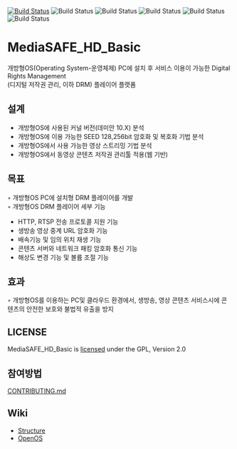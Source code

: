 [![Build Status](https://travis-ci.org/yoondisk/MediaSAFE_HD_Basic.svg?branch=master)](https://travis-ci.org/yoondisk/MediaSAFE_HD_Basic)
![Build Status](https://img.shields.io/github/license/yoondisk/MediaSAFE_HD_Basic)
![Build Status](https://img.shields.io/github/languages/code-size/yoondisk/MediaSAFE_HD_Basic)
![Build Status](https://img.shields.io/github/v/release/yoondisk/MediaSAFE_HD_Basic?color=green)
![Build Status](https://img.shields.io/github/languages/count/yoondisk/MediaSAFE_HD_Basic)
![Build Status](https://img.shields.io/github/last-commit/yoondisk/MediaSAFE_HD_Basic?color=yellow)

# MediaSAFE_HD_Basic
개방형OS(Operating System-운영체제) PC에 설치 후 서비스 이용이 가능한 Digital Rights Management <br> (디지털 저작권 관리, 이하 DRM) 플레이어 플랫폼

## 설계
- 개방형OS에 사용된 커널 버전(데미안 10.X) 분석
- 개방형OS에 이용 가능한 SEED 128,256bit 암호화 및 복호화 기법 분석
- 개방형OS에서 사용 가능한 영상 스트리밍 기법 분석
- 개방형OS에서 동영상 콘텐츠 저작권 관리툴 적용(웹 기반)

## 목표
 ◦ 개방형OS PC에 설치형 DRM 플레이어를 개발<br>
 ◦ 개방형OS DRM 플레이어 세부 기능<br>
- HTTP, RTSP 전송 프로토콜 지원 기능
- 생방송 영상 중계 URL 암호화 기능
- 배속기능 및 임의 위치 재생 기능
- 콘텐츠 서버와 네트워크 패킹 암호화 통신 기능
- 해상도 변경 기능 및 볼륨 조절 기능

## 효과
 ◦ 개방형OS를 이용하는 PC및 클라우드 환경에서, 생방송, 영상 콘텐츠 서비스시에 콘텐츠의 안전한 보호와 불법적 유출을 방지

## LICENSE
MediaSAFE_HD_Basic is <a href="https://github.com/yoondisk/MediaSAFE_HD_Basic/blob/master/LICENSE.md">licensed</a> under the GPL, Version 2.0

## 참여방법
<a href="https://github.com/yoondisk/MediaSAFE_HD_Basic/blob/master/CONTRIBUTING.md">CONTRIBUTING.md</a>

## Wiki
- <a href="https://github.com/yoondisk/MediaSAFE_HD_Basic/wiki/Structure">Structure</a>
- <a href="https://github.com/yoondisk/MediaSAFE_HD_Basic/wiki/OpenOS">OpenOS</a>
